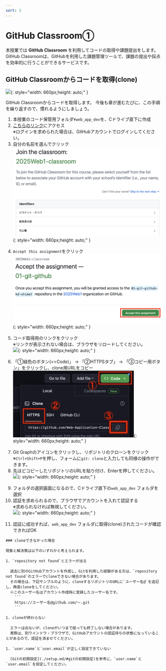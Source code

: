 ```yaml
---
sort: 3
---
```


# GitHub Classroom①

本授業では **GitHub Classroom** を利用してコードの取得や課題提出をします。
GitHub Classroomは、GitHubを利用した課題管理ツールで、課題の提出や採点を効率的に行うことができるサービスです。

## GitHub Classroomからコードを取得(clone)

![](./images/git_image_clone.jpg){: style="width: 660px;height: auto;" }

GitHub Classroomからコードを取得します。
今後も章が進むたびに、この手順を繰り返すので、慣れるようにしましょう。

1. 本授業のコード保管用フォルダ`¥web_app_dev`を、Cドライブ直下に作成
2. [こちらのリンク](https://classroom.github.com/a/bPW2aS9n)にアクセス<br>
   ※ログインを求められた場合は、GitHubアカウントでログインしてください。
3. 自分の名前を選んでクリック<br>
![](./images/join_the_classroom.png){: style="width: 660px;height: auto;" }<br><br>
1. `Accept this assignment`をクリック<br>
![](./images/accept-assignment.png){: style="width: 660px;height: auto;" }<br><br>
1. コード取得用のリンクをクリック<br>
   ※リンクが表示されない場合は、ブラウザをリロードしてください。<br>
![](./images/repository_link.png){: style="width: 660px;height: auto;" }<br><br>
1. 「①緑色のボタン(<>Code)」 → 「②HTTPSタブ」 → 「③コピー用ボタン」をクリックし、clone用URLをコピー<br>
![](./images/Aspose.Words.aedafcf0-3819-4263-af12-50337a38362b.013.jpeg){: style="width: 660px;height: auto;" }<br><br>
1. Git Graphのアイコンをクリックし、リポジトリのクローンをクリック<br>
   ※`Ctrl+Shift+P`を押し、フォームに`git: clone`と入力しても同様の操作ができます。
2. 先ほどコピーしたリポジトリのURLを貼り付け、Enterを押してください。<br>
![](./images/Aspose.Words.aedafcf0-3819-4263-af12-50337a38362b.017.png){: style="width: 660px;height: auto;" }<br><br>
1.  フォルダの選択画面になるので、Cドライブ直下の`web_app_dev` フォルダを選択
2.  認証を求められるので、ブラウザでアカウントを入れて認証する<br>
    ※求められなければ無視してください。<br>
    ![](./images/Aspose.Words.aedafcf0-3819-4263-af12-50337a38362b.018.jpeg){: style="width: 660px;height: auto;" }<br><br>
3.  認証に成功すれば、`web_app_dev` フォルダに取得(clone)されたコードが確認できればOK<br>

```note
### cloneできなかった場合

現象と解決策は以下のいずれかと考えられます。

1. `repository not found`とエラーが出る

  過去に別のGitHubアカウントを作成し、Gitを利用した経験がある方は、`repository not found`のエラーでcloneできない場合があります。
  その場合は、下記サンプルのように、cloneするリポジトリのURLに`ユーザー名@`を追記し、再度cloneをしてください。
  ※このユーザー名はアカウント作成時に登録したユーザー名です。
    ```
    https://ユーザー名@github.com/〜.git
    ```

1. cloneが終わらない

  エラーは出ないが、cloneがいつまで経っても終了しない場合があります。
  実際は、別ウインドウ・ブラウザで、GitHubアカウントの認証待ちの状態になっていることがあるので、認証を済ませてください。

1. `user.name`と`user.email`が正しく設定できていない

  [Gitの初期設定](./setup.md/#gitの初期設定)を参考に、`user.name`と`user.email`を設定してください。

```
